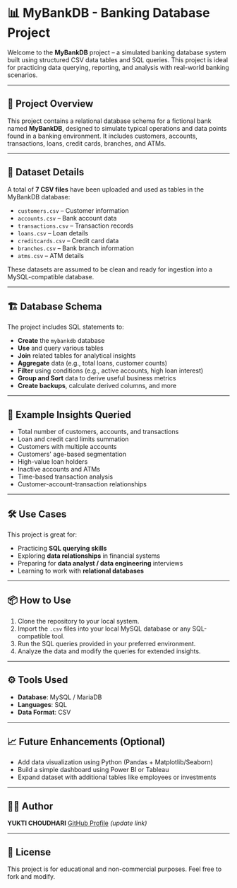 # 📊 MyBankDB - Banking Database Project

Welcome to the **MyBankDB** project – a simulated banking database system built using structured CSV data tables and SQL queries. This project is ideal for practicing data querying, reporting, and analysis with real-world banking scenarios.

---

## 📁 Project Overview

This project contains a relational database schema for a fictional bank named **MyBankDB**, designed to simulate typical operations and data points found in a banking environment. It includes customers, accounts, transactions, loans, credit cards, branches, and ATMs.

---

## 🧾 Dataset Details

A total of **7 CSV files** have been uploaded and used as tables in the MyBankDB database:

* `customers.csv` – Customer information
* `accounts.csv` – Bank account data
* `transactions.csv` – Transaction records
* `loans.csv` – Loan details
* `creditcards.csv` – Credit card data
* `branches.csv` – Bank branch information
* `atms.csv` – ATM details

These datasets are assumed to be clean and ready for ingestion into a MySQL-compatible database.

---

## 🏗️ Database Schema

The project includes SQL statements to:

* **Create** the `mybankdb` database
* **Use** and query various tables
* **Join** related tables for analytical insights
* **Aggregate** data (e.g., total loans, customer counts)
* **Filter** using conditions (e.g., active accounts, high loan interest)
* **Group and Sort** data to derive useful business metrics
* **Create backups**, calculate derived columns, and more

---

## 📌 Example Insights Queried

* Total number of customers, accounts, and transactions
* Loan and credit card limits summation
* Customers with multiple accounts
* Customers' age-based segmentation
* High-value loan holders
* Inactive accounts and ATMs
* Time-based transaction analysis
* Customer-account-transaction relationships

---

## 🛠️ Use Cases

This project is great for:

* Practicing **SQL querying skills**
* Exploring **data relationships** in financial systems
* Preparing for **data analyst / data engineering** interviews
* Learning to work with **relational databases**

---

## 📦 How to Use

1. Clone the repository to your local system.
2. Import the `.csv` files into your local MySQL database or any SQL-compatible tool.
3. Run the SQL queries provided in your preferred environment.
4. Analyze the data and modify the queries for extended insights.

---

## ⚙️ Tools Used

* **Database**: MySQL / MariaDB
* **Languages**: SQL
* **Data Format**: CSV

---

## 📈 Future Enhancements (Optional)

* Add data visualization using Python (Pandas + Matplotlib/Seaborn)
* Build a simple dashboard using Power BI or Tableau
* Expand dataset with additional tables like employees or investments

---

## 🧑‍💻 Author

**YUKTI CHOUDHARI**
[GitHub Profile](https://github.com/your-username) *(update link)*

---

## 📄 License

This project is for educational and non-commercial purposes. Feel free to fork and modify.

